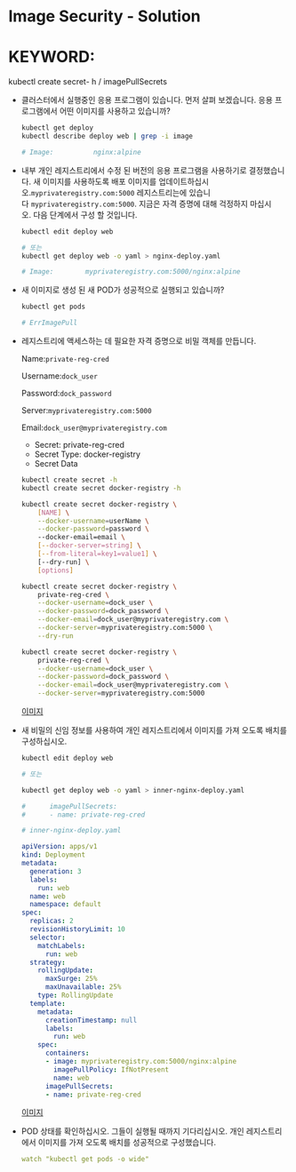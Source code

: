 # Image Security - Solution

# KEYWORD:
kubectl create secret- h /
imagePullSecrets

- 클러스터에서 실행중인 응용 프로그램이 있습니다. 먼저 살펴 보겠습니다. 응용 프로그램에서 어떤 이미지를 사용하고 있습니까?

    ```bash
    kubectl get deploy
    kubectl describe deploy web | grep -i image

    # Image:          nginx:alpine
    ```

- 내부 개인 레지스트리에서 수정 된 버전의 응용 프로그램을 사용하기로 결정했습니다. 새 이미지를 사용하도록 배포 이미지를 업데이트하십시오.`myprivateregistry.com:5000` 레지스트리는에 있습니다 `myprivateregistry.com:5000`. 지금은 자격 증명에 대해 걱정하지 마십시오. 다음 단계에서 구성 할 것입니다.

    ```bash
    kubectl edit deploy web

    # 또는
    kubectl get deploy web -o yaml > nginx-deploy.yaml

    # Image:        myprivateregistry.com:5000/nginx:alpine
    ```

- 새 이미지로 생성 된 새 POD가 성공적으로 실행되고 있습니까?

    ```bash
    kubectl get pods

    # ErrImagePull
    ```

- 레지스트리에 액세스하는 데 필요한 자격 증명으로 비밀 객체를 만듭니다.

    Name:`private-reg-cred`

    Username:`dock_user`

    Password:`dock_password`

    Server:`myprivateregistry.com:5000`

    Email:`dock_user@myprivateregistry.com`

    - Secret: private-reg-cred
    - Secret Type: docker-registry
    - Secret Data

    ```bash
    kubectl create secret -h
    kubectl create secret docker-registry -h

    kubectl create secret docker-registry \
        [NAME] \
        --docker-username=userName \
        --docker-password=password \ 
        --docker-email=email \
        [--docker-server=string] \
        [--from-literal=key1=value1] \ 
        [--dry-run] \
        [options]

    kubectl create secret docker-registry \
        private-reg-cred \
        --docker-username=dock_user \
        --docker-password=dock_password \
        --docker-email=dock_user@myprivateregistry.com \
        --docker-server=myprivateregistry.com:5000 \
        --dry-run

    kubectl create secret docker-registry \
        private-reg-cred \
        --docker-username=dock_user \
        --docker-password=dock_password \
        --docker-email=dock_user@myprivateregistry.com \
        --docker-server=myprivateregistry.com:5000 
    ```

    [이미지](https://kubernetes.io/ko/docs/concepts/containers/images/)

- 새 비밀의 신임 정보를 사용하여 개인 레지스트리에서 이미지를 가져 오도록 배치를 구성하십시오.

    ```bash
    kubectl edit deploy web

    # 또는 

    kubectl get deploy web -o yaml > inner-nginx-deploy.yaml

    #      imagePullSecrets:
    #      - name: private-reg-cred
    ```

    ```yaml
    # inner-nginx-deploy.yaml

    apiVersion: apps/v1
    kind: Deployment
    metadata:
      generation: 3
      labels:
        run: web
      name: web
      namespace: default
    spec:
      replicas: 2
      revisionHistoryLimit: 10
      selector:
        matchLabels:
          run: web
      strategy:
        rollingUpdate:
          maxSurge: 25%
          maxUnavailable: 25%
        type: RollingUpdate
      template:
        metadata:
          creationTimestamp: null
          labels:
            run: web
        spec:
          containers:
          - image: myprivateregistry.com:5000/nginx:alpine
            imagePullPolicy: IfNotPresent
            name: web
          imagePullSecrets:
          - name: private-reg-cred
    ```

    [이미지](https://kubernetes.io/ko/docs/concepts/containers/images/)

- POD 상태를 확인하십시오. 그들이 실행될 때까지 기다리십시오. 개인 레지스트리에서 이미지를 가져 오도록 배치를 성공적으로 구성했습니다.

    ```yaml
    watch "kubectl get pods -o wide"
    ```